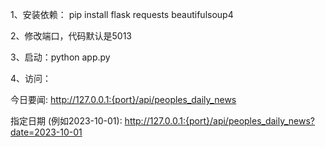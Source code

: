 1、安装依赖：
pip install flask requests beautifulsoup4

2、修改端口，代码默认是5013

3、启动：python app.py

4、访问：

今日要闻: http://127.0.0.1:{port}/api/peoples_daily_news

指定日期 (例如2023-10-01): http://127.0.0.1:{port}/api/peoples_daily_news?date=2023-10-01
